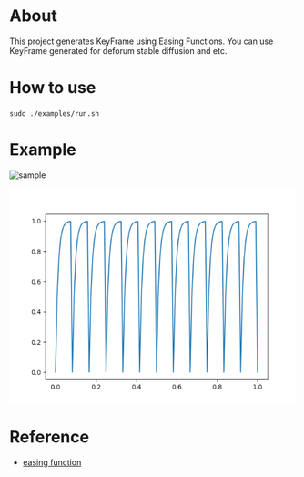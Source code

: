 # About

This project generates KeyFrame using Easing Functions.
You can use KeyFrame generated for deforum stable diffusion and etc.

# How to use

`sudo ./examples/run.sh`

# Example
![sample](./examples/out.gif)

![sample](./examples/keyframe.png)

# Reference

- [easing function](https://easings.net/#easeOutExpo "easing function")
